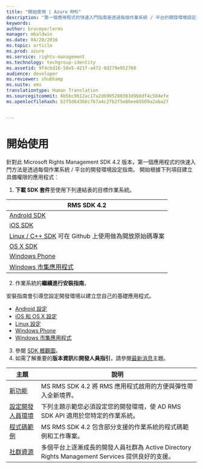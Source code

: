 ```yaml
---
title: "開始使用 | Azure RMS"
description: "第一個應用程式的快速入門指南是透過每個作業系統 / 平台的開發環境設定指南。"
keywords: 
author: bruceperlerms
manager: mbaldwin
ms.date: 04/28/2016
ms.topic: article
ms.prod: azure
ms.service: rights-management
ms.technology: techgroup-identity
ms.assetid: 9f4cbd16-58e5-421f-a472-8d279e952760
audience: developer
ms.reviewer: shubhamp
ms.suite: ems
translationtype: Human Translation
ms.sourcegitcommit: 6b5bc9612ac17a2d6905200383d9b8df4c504efe
ms.openlocfilehash: b2f5d6d366c767a4c2fb2f5e86ee69509a2aba27


---
```


# 開始使用

針對此 Microsoft Rights Management SDK 4.2 版本，第一個應用程式的快速入門方法是透過每個作業系統 / 平台的開發環境設定指南。 開始根據下列項目建立具備權限的應用程式︰

1. **下載 SDK 套件**至使用下列連結表的目標作業系統。

  |RMS SDK 4.2|
  |---------------|
  |[Android SDK](http://Go.Microsoft.Com/FWLink/p/?LinkId=404271)|
  |[iOS SDK](http://Go.Microsoft.Com/FWLink/p/?LinkId=404272)|
  |[Linux / C++ SDK](https://github.com/AzureAD/rms-sdk-for-cpp) 可在 Github 上使用做為開放原始碼專案|
  |[OS X SDK](http://Go.Microsoft.Com/FWLink/p/?LinkId=404273)|
  |[Windows Phone](http://go.microsoft.com/fwlink/p/?LinkId=524758)|
  |[Windows 市集應用程式](http://go.microsoft.com/fwlink/p/?LinkID=526163)|

2. 作業系統的**繼續進行安裝指南**。

  安裝指南會引導您設定開發環境以建立您自己的基礎應用程式。
  - [Android 設定](android-sdk.md)
  - [iOS 和 OS X 設定](ios-sdk.md)          
  - [Linux 設定](linux-setup.md)              
  - [Windows Phone](windows-phone-apps.md)     
  - [Windows 市集應用程式](winrt-sdk.md)

3. 參閱 [SDK 概觀圖](api-reference-4-2.md)。
4. 如需了解重要的**版本資訊**和**開發人員指引**，請參閱[最新消息](release-notes.md)主題。

  |主題|說明|
  |-----|-----------|
  |[新功能](release-notes.md)|MS RMS SDK 4.2 將 RMS 應用程式啟用的方便與彈性帶入全新境界。|
  |[設定開發人員環境](setup-developer-environment.md)|下列主題示範您必須設定您的開發環境，使 AD RMS SDK API 適用於您特定的作業系統。|
  |[程式碼範例](code-examples.md)|MS RMS SDK 4.2 包含部分支援的作業系統的程式碼範例和工作專案。|
  |[社群資源](community-resources.md)|多個平台上逐漸成長的開發人員社群為 Active Directory Rights Management Services 提供良好的支援。|



<!--HONumber=Jun16_HO4-->


